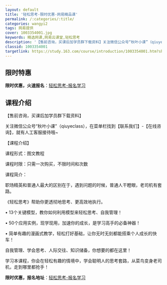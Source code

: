 ```yaml
---
layout: default
title: '轻松思考-限时优惠-网易精品课'
permalink: /:categories/:title/
categories: wangyi2
tags: 网易提供
cover: 1003354001.jpg
keywords: 精选网课,网易云课堂,轻松思考
description: '【售前咨询，买课后加学员群下载资料】关注微信公众号“秋叶小课”（qiuyeclass），在菜单栏找到【联系我们】-【在线'
classid: 1003354001
targetlink: https://study.163.com/course/introduction/1003354001.htm?share=1&shareId=1025206652&utm_campaign=share&utm_medium=iphoneShare&utm_source=&utm_u=1025206652
---
```


## 限时特惠

**限时优惠，火速报名**：[轻松思考-报名学习](https://study.163.com/course/introduction/1003354001.htm?share=1&shareId=1025206652&utm_campaign=share&utm_medium=iphoneShare&utm_source=&utm_u=1025206652)

## 课程介绍

【售前咨询，买课后加学员群下载资料】

关注微信公众号“秋叶小课”（qiuyeclass），在菜单栏找到【联系我们】-【在线咨询】，就有人工客服接待哦~



【课程介绍】

课程形式：图文教程

课程时限：只需一次购买，不限时间和次数

课程简介：

职场精英和普通人最大的区别在于，遇到问题的时候，普通人干瞪眼，老司机有套路。



《轻松思考》帮助你更透彻地思考、更高效地执行。

• 13个关键模型，教你如何利用模型来轻松思考、自我管理！

• 50个应用实例，现学现用，加速你的成长，是学习高手的必备神器！

• 简单有趣的漫画式教学，轻松打好基础，让你无时无刻都能搭乘个人成长的快车！

自我管理、学会思考、人际交往、知识储备，你想要的都在这里！

学习本课程，你会在轻松有趣的情境中，学会聪明人的思考套路，从菜鸟变身老司机，走到哪里都抢手！

**限时优惠，报名地址**：[轻松思考-报名学习](https://study.163.com/course/introduction/1003354001.htm?share=1&shareId=1025206652&utm_campaign=share&utm_medium=iphoneShare&utm_source=&utm_u=1025206652)

